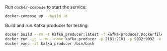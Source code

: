 Run `docker-compose` to start the service:
```bash
docker-compose up --build -d
```

Build and run Kafka producer for testing:
```bash
docker build --rm -t kafka_producer:latest -f kafka-producer.Dockerfile .
docker run -it --rm --name kafka_producer -p 2181:2181 -p 9092:9092 -v data:/data kafka_producer:latest
docker exec -it kafka_producer /bin/bash
``` 